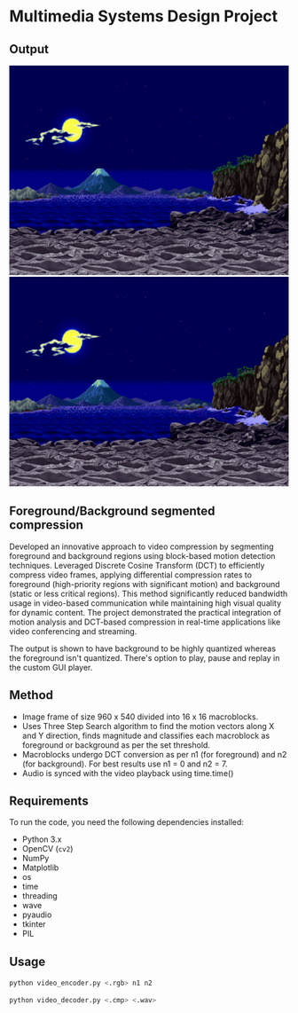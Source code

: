 # Multimedia Systems Design Project

## Output
<img src="https://github.com/RidheeshAmarthya/RidheeshAmarthya/blob/main/wallpaper.gif">
<img src="https://github.com/RidheeshAmarthya/RidheeshAmarthya/blob/main/wallpaper.gif">

## Foreground/Background segmented compression 

Developed an innovative approach to video compression by segmenting foreground and background regions using block-based motion detection techniques. Leveraged Discrete Cosine Transform (DCT) to efficiently compress video frames, applying differential compression rates to foreground (high-priority regions with significant motion) and background (static or less critical regions). This method significantly reduced bandwidth usage in video-based communication while maintaining high visual quality for dynamic content. The project demonstrated the practical integration of motion analysis and DCT-based compression in real-time applications like video conferencing and streaming.

The output is shown to have background to be highly quantized whereas the foreground isn't quantized. There's option to play, pause and replay in the custom GUI player.

## Method

- Image frame of size 960 x 540 divided into 16 x 16 macroblocks.
- Uses Three Step Search algorithm to find the motion vectors along X and Y direction, finds magnitude and classifies each macroblock as foreground or background as per the set threshold.
- Macroblocks undergo DCT conversion as per n1 (for foreground) and n2 (for background). For best results use n1 = 0 and n2 = 7.
- Audio is synced with the video playback using time.time()

## Requirements

To run the code, you need the following dependencies installed:

- Python 3.x
- OpenCV (`cv2`)
- NumPy
- Matplotlib
- os
- time
- threading
- wave
- pyaudio
- tkinter
- PIL

## Usage

```bash
python video_encoder.py <.rgb> n1 n2
```
```bash
python video_decoder.py <.cmp> <.wav>
```
